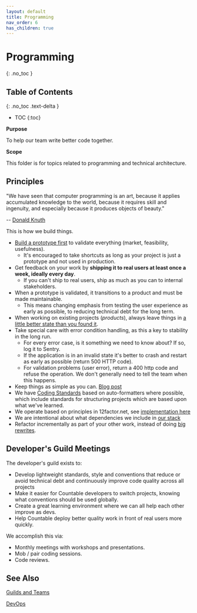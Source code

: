 ```yaml
---
layout: default
title: Programming
nav_order: 6
has_children: true
---
```


# Programming
{: .no_toc }

## Table of Contents
{: .no_toc .text-delta }

- TOC
{:toc}

**Purpose**

To help our team write better code together.

**Scope**

This folder is for topics related to programming and technical architecture.

## Principles

"We have seen that computer programming is an art, because it applies accumulated knowledge to the world, because it requires skill and ingenuity, and especially because it produces objects of beauty."

-- [Donald Knuth](http://www.paulgraham.com/knuth.html)

This is how we build things.

  - [Build a prototype first](PROTOTYPING.md) to validate everything (market, feasibility, usefulness). 
    - It's encouraged to take shortcuts as long as your project is just a prototype and not used in production.
  - Get feedback on your work by **shipping it to real users at least once a week, ideally every day**. 
    - If you can't ship to real users, ship as much as you can to internal stakeholders.
  - When a prototype is validated, it transitions to a product and must be made maintainable.
    - This means changing emphasis from testing the user experience as early as possible, to reducing technical debt for the long term.
  - When working on existing projects (*products*), always leave things in [a little better state than you found it](https://www.amazon.com/Philosophy-Software-Design-John-Ousterhout/dp/1732102201).
  - Take special care with error condition handling, as this a key to stability in the long run. 
    - For every error case, is it something we need to know about? If so, log it to Sentry. 
    - If the application is in an invalid state it's better to crash and restart as early as possible (return 500 HTTP code). 
    - For validation problems (user error), return a 400 http code and refuse the operation. We don't  generally need to tell the team when this happens.
  - Keep things as simple as you can. [Blog post](https://kenkantzer.com/learnings-from-5-years-of-tech-startup-code-audits/)
  - We have [Coding Standards](CODING_STANDARDS.md) based on auto-formatters where possible, which include standards for structuring projects which are based upon what we've learned.
  - We operate based on principles in 12factor.net, see [implementation here](../../devops/DEVOPS/)
  - We are intentional about what dependencies we include in [our stack](../../devops/STACK_CHOICES/)
  - Refactor incrementally as part of your other work, instead of doing [big rewrites](https://www.joelonsoftware.com/2000/04/06/things-you-should-never-do-part-i/).

## Developer's Guild Meetings

The developer's guild exists to:

 - Develop lightweight standards, style and conventions that reduce or avoid technical debt and continuously improve code quality across all projects
 - Make it easier for Countable developers to switch projects, knowing what conventions should be used globally.
 - Create a great learning environment where we can all help each other improve as devs.
 - Help Countable deploy better quality work in front of real users more quickly.

We accomplish this via:

 - Monthly meetings with workshops and presentations.
 - Mob / pair coding sessions.
 - Code reviews.

## See Also

[Guilds and Teams](/peopleops/GUILDS_TEAMS/)

[DevOps](/devops/DEVOPS.md)
